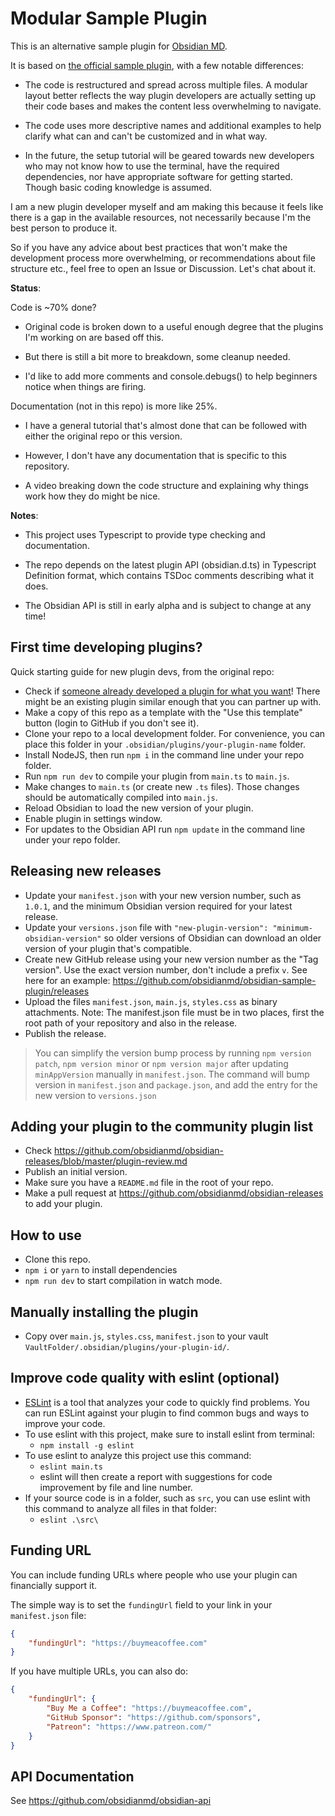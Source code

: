 # Modular Sample Plugin

This is an alternative sample plugin for [Obsidian MD](https://obsidian.md). 

It is based on [the official sample plugin](https://github.com/obsidianmd/obsidian-sample-plugin), with a few notable differences:

* The code is restructured and spread across multiple files. A modular layout better reflects the way plugin developers are actually setting up their code bases and makes the content less overwhelming to navigate.

* The code uses more descriptive names and additional examples to help clarify what can and can't be customized and in what way.

* In the future, the setup tutorial will be geared towards new developers who may not know how to use the terminal, have the required dependencies, nor have appropriate software for getting started. Though basic coding knowledge is assumed.

I am a new plugin developer myself and am making this because it feels like there is a gap in the available resources, not necessarily because I'm the best person to produce it. 

So if you have any advice about best practices that won't make the development process more overwhelming, or recommendations about file structure etc., feel free to open an Issue or Discussion. Let's chat about it.

**Status**:

Code is ~70% done? 

* Original code is broken down to a useful enough degree that the plugins I'm working on are based off this.

* But there is still a bit more to breakdown, some cleanup needed. 

* I'd like to add more comments and console.debugs() to help beginners notice when things are firing.

Documentation (not in this repo) is more like 25%. 

* I have a general tutorial that's almost done that can be followed with either the original repo or this version.

* However, I don't have any documentation that is specific to this repository.
  
* A video breaking down the code structure and explaining why things work how they do might be nice.

**Notes**: 

* This project uses Typescript to provide type checking and documentation.

* The repo depends on the latest plugin API (obsidian.d.ts) in Typescript Definition format, which contains TSDoc comments describing what it does.

* The Obsidian API is still in early alpha and is subject to change at any time!

## First time developing plugins?

Quick starting guide for new plugin devs, from the original repo:

- Check if [someone already developed a plugin for what you want](https://obsidian.md/plugins)! There might be an existing plugin similar enough that you can partner up with.
- Make a copy of this repo as a template with the "Use this template" button (login to GitHub if you don't see it).
- Clone your repo to a local development folder. For convenience, you can place this folder in your `.obsidian/plugins/your-plugin-name` folder.
- Install NodeJS, then run `npm i` in the command line under your repo folder.
- Run `npm run dev` to compile your plugin from `main.ts` to `main.js`.
- Make changes to `main.ts` (or create new `.ts` files). Those changes should be automatically compiled into `main.js`.
- Reload Obsidian to load the new version of your plugin.
- Enable plugin in settings window.
- For updates to the Obsidian API run `npm update` in the command line under your repo folder.

## Releasing new releases

- Update your `manifest.json` with your new version number, such as `1.0.1`, and the minimum Obsidian version required for your latest release.
- Update your `versions.json` file with `"new-plugin-version": "minimum-obsidian-version"` so older versions of Obsidian can download an older version of your plugin that's compatible.
- Create new GitHub release using your new version number as the "Tag version". Use the exact version number, don't include a prefix `v`. See here for an example: https://github.com/obsidianmd/obsidian-sample-plugin/releases
- Upload the files `manifest.json`, `main.js`, `styles.css` as binary attachments. Note: The manifest.json file must be in two places, first the root path of your repository and also in the release.
- Publish the release.

> You can simplify the version bump process by running `npm version patch`, `npm version minor` or `npm version major` after updating `minAppVersion` manually in `manifest.json`.
> The command will bump version in `manifest.json` and `package.json`, and add the entry for the new version to `versions.json`

## Adding your plugin to the community plugin list

- Check https://github.com/obsidianmd/obsidian-releases/blob/master/plugin-review.md
- Publish an initial version.
- Make sure you have a `README.md` file in the root of your repo.
- Make a pull request at https://github.com/obsidianmd/obsidian-releases to add your plugin.

## How to use

- Clone this repo.
- `npm i` or `yarn` to install dependencies
- `npm run dev` to start compilation in watch mode.

## Manually installing the plugin

- Copy over `main.js`, `styles.css`, `manifest.json` to your vault `VaultFolder/.obsidian/plugins/your-plugin-id/`.

## Improve code quality with eslint (optional)
- [ESLint](https://eslint.org/) is a tool that analyzes your code to quickly find problems. You can run ESLint against your plugin to find common bugs and ways to improve your code. 
- To use eslint with this project, make sure to install eslint from terminal:
  - `npm install -g eslint`
- To use eslint to analyze this project use this command:
  - `eslint main.ts`
  - eslint will then create a report with suggestions for code improvement by file and line number.
- If your source code is in a folder, such as `src`, you can use eslint with this command to analyze all files in that folder:
  - `eslint .\src\`

## Funding URL

You can include funding URLs where people who use your plugin can financially support it.

The simple way is to set the `fundingUrl` field to your link in your `manifest.json` file:

```json
{
    "fundingUrl": "https://buymeacoffee.com"
}
```

If you have multiple URLs, you can also do:

```json
{
    "fundingUrl": {
        "Buy Me a Coffee": "https://buymeacoffee.com",
        "GitHub Sponsor": "https://github.com/sponsors",
        "Patreon": "https://www.patreon.com/"
    }
}
```

## API Documentation

See https://github.com/obsidianmd/obsidian-api
